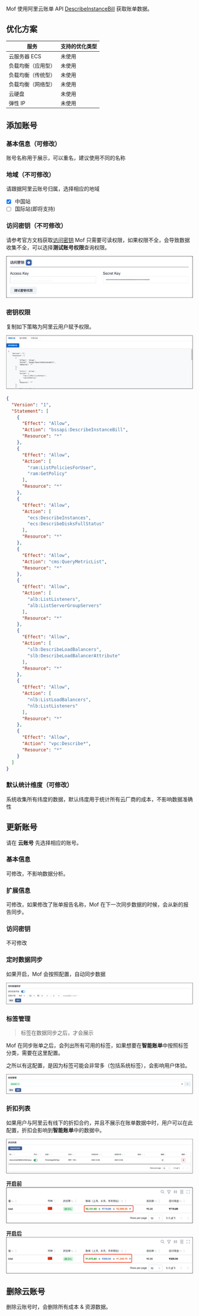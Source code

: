 Mof 使用阿里云账单 API [DescribeInstanceBill](https://help.aliyun.com/document_detail/473030.htm) 获取账单数据。

## 优化方案
| 服务        | 支持的优化类型 |
|-----------|---------|
| 云服务器 ECS  | 未使用     |
| 负载均衡（应用型） | 未使用     |
| 负载均衡（传统型） | 未使用     |
| 负载均衡（网络型） | 未使用     |
| 云硬盘       |   未使用      |
| 弹性 IP     |    未使用     |

## 添加账号

### 基本信息（可修改）
账号名称用于展示，可以重名，建议使用不同的名称

### 地域（不可修改）
请跟据阿里云账号归属，选择相应的地域

- [x] 中国站
- [ ] 国际站(即将支持)

### 访问密钥（不可修改）
请参考官方文档获取[访问密钥](https://help.aliyun.com/document_detail/268244.html)
Mof 只需要可读权限，如果权限不全，会导致数据收集不全，可以选择**测试账号权限**查询权限。

![img.png](img/aws-cred.zh.png)

### 密钥权限
复制如下策略为阿里云用户赋予权限。

![img.png](img/alibaba-policy.png)

```json
{
  "Version": "1",
  "Statement": [
    {
      "Effect": "Allow",
      "Action": "bssapi:DescribeInstanceBill",
      "Resource": "*"
    },
    {
      "Effect": "Allow",
      "Action": [
        "ram:ListPoliciesForUser",
        "ram:GetPolicy"
      ],
      "Resource": "*"
    },
    {
      "Effect": "Allow",
      "Action": [
        "ecs:DescribeInstances",
        "ecs:DescribeDisksFullStatus"
      ],
      "Resource": "*"
    },
    {
      "Effect": "Allow",
      "Action": "cms:QueryMetricList",
      "Resource": "*"
    },
    {
      "Effect": "Allow",
      "Action": [
        "alb:ListListeners",
        "alb:ListServerGroupServers"
      ],
      "Resource": "*"
    },
    {
      "Effect": "Allow",
      "Action": [
        "slb:DescribeLoadBalancers",
        "slb:DescribeLoadBalancerAttribute"
      ],
      "Resource": "*"
    },
    {
      "Effect": "Allow",
      "Action": [
        "nlb:ListLoadBalancers",
        "nlb:ListListeners"
      ],
      "Resource": "*"
    },
    {
      "Effect": "Allow",
      "Action": "vpc:Describe*",
      "Resource": "*"
    }
  ]
}
```

### 默认统计维度（可修改）
系统收集所有纬度的数据，默认纬度用于统计所有云厂商的成本，不影响数据准确性

## 更新账号
请在 **云账号** 先选择相应的账号。

### 基本信息
可修改，不影响数据分析。

### 扩展信息
可修改，如果修改了账单报告名称，Mof 在下一次同步数据的时候，会从新的报告同步。

### 访问密钥
不可修改

### 定时数据同步
如果开启，Mof 会按照配置，自动同步数据

![img.png](img/cron.zh.png)

### 标签管理
> 标签在数据同步之后，才会展示

Mof 在同步账单之后，会列出所有可用的标签，如果想要在**智能账单**中按照标签分类，需要在这里配置。

之所以有这配置，是因为标签可能会非常多（包括系统标签），会影响用户体验。

![img.png](img/tag.zh.png)

### 折扣列表
如果用户与阿里云有线下的折扣合约，并且不展示在账单数据中时，用户可以在此配置，折扣会影响到**智能账单**中的数据中。

![img.png](img/discount.zh.png)

**开启前**
![img.png](img/discount-before.zh.png)

**开启后**
![img.png](img/discount-after.zh.png)


## 删除云账号
删除云账号时，会删除所有成本 & 资源数据。